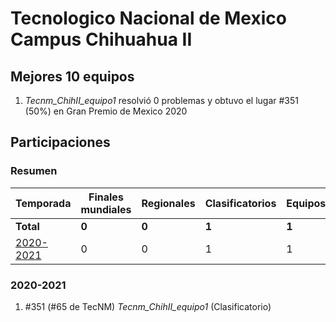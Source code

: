 ---
---

# Tecnologico Nacional de Mexico Campus Chihuahua II

## Mejores 10 equipos

1. _Tecnm_ChihII_equipo1_ resolvió 0 problemas y obtuvo el lugar #351 (50%) en Gran Premio de Mexico 2020

## Participaciones

### Resumen

| Temporada | Finales mundiales | Regionales | Clasificatorios | Equipos |
| --- | --- | --- | --- | --- |
| **Total** | **0** | **0** | **1** | **1** |
| [2020-2021](#2020-2021) | 0 | 0 | 1 | 1 |

### 2020-2021

1. #351 (#65 de TecNM) _Tecnm_ChihII_equipo1_ (Clasificatorio)




